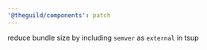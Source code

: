 ```yaml
---
'@theguild/components': patch
---
```


reduce bundle size by including `semver` as `external` in tsup
